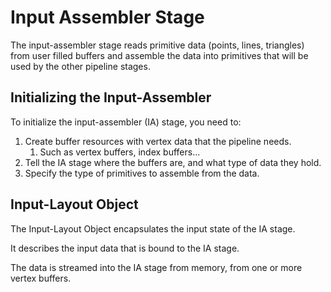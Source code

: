 # Input Assembler Stage

The input-assembler stage reads primitive data (points, lines, triangles) from user filled buffers and assemble the data into primitives that will be used by the other pipeline stages.

## Initializing the Input-Assembler

To initialize the input-assembler (IA) stage, you need to:

1. Create buffer resources with vertex data that the pipeline needs.
   1. Such as vertex buffers, index buffers...
2. Tell the IA stage where the buffers are, and what type of data they hold.
3. Specify the type of primitives to assemble from the data.

## Input-Layout Object

The Input-Layout Object encapsulates the input state of the IA stage.

It describes the input data that is bound to the IA stage.

The data is streamed into the IA stage from memory, from one or more vertex buffers.

